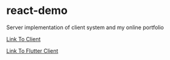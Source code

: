 # react-demo

Server implementation of client system and my online portfolio 

[Link To Client](https://github.com/jesseburstrom/proj/)

[Link To Flutter Client](https://github.com/jesseburstrom/client_system/)
